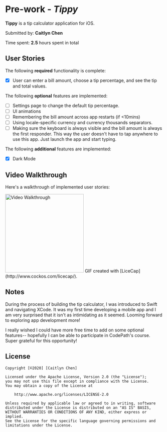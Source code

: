# Pre-work - *Tippy*

**Tippy** is a tip calculator application for iOS.

Submitted by: **Caitlyn Chen**

Time spent: **2.5** hours spent in total

## User Stories

The following **required** functionality is complete:

* [X] User can enter a bill amount, choose a tip percentage, and see the tip and total values.

The following **optional** features are implemented:
* [ ] Settings page to change the default tip percentage.
* [ ] UI animations
* [ ] Remembering the bill amount across app restarts (if <10mins)
* [ ] Using locale-specific currency and currency thousands separators.
* [ ] Making sure the keyboard is always visible and the bill amount is always the first responder. This way the user doesn't have to tap anywhere to use this app. Just launch the app and start typing.

The following **additional** features are implemented:

- [X] Dark Mode

## Video Walkthrough 

Here's a walkthrough of implemented user stories:

<img src='http://g.recordit.co/iVgkpEqURy.gif' title='Video Walkthrough' width=250 alt='Video Walkthrough' />
GIF created with [LiceCap](http://www.cockos.com/licecap/).

## Notes

During the process of building the tip calculator, I was introduced to Swift and navigating XCode. It was my first time developing a mobile app and I am very surprised that it isn't as intimidating as it seemed. Looming forward to exploring app development more! 

I really wished I could have more free time to add on some optional features-- hopefully I can be able to participate in CodePath's course. Super grateful for this opportunity!

## License

    Copyright [©2020] [Caitlyn Chen]

    Licensed under the Apache License, Version 2.0 (the "License");
    you may not use this file except in compliance with the License.
    You may obtain a copy of the License at

        http://www.apache.org/licenses/LICENSE-2.0

    Unless required by applicable law or agreed to in writing, software
    distributed under the License is distributed on an "AS IS" BASIS,
    WITHOUT WARRANTIES OR CONDITIONS OF ANY KIND, either express or implied.
    See the License for the specific language governing permissions and
    limitations under the License.
